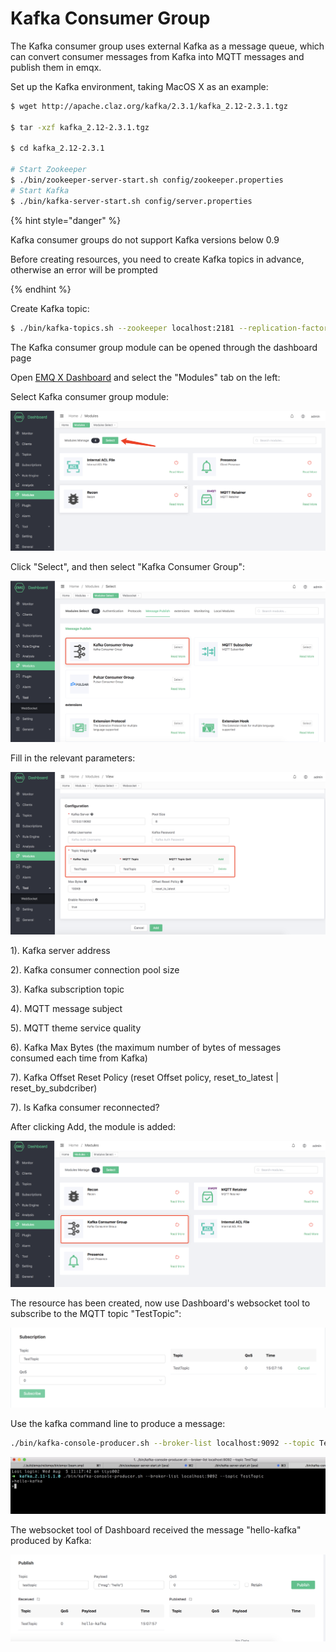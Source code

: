 # Kafka Consumer Group

The Kafka consumer group uses external Kafka as a message queue, which can convert consumer messages from Kafka into MQTT messages and publish them in emqx.

Set up the Kafka environment, taking MacOS X as an example:

```bash
$ wget http://apache.claz.org/kafka/2.3.1/kafka_2.12-2.3.1.tgz

$ tar -xzf kafka_2.12-2.3.1.tgz

$ cd kafka_2.12-2.3.1

# Start Zookeeper
$ ./bin/zookeeper-server-start.sh config/zookeeper.properties
# Start Kafka
$ ./bin/kafka-server-start.sh config/server.properties
```

{% hint style="danger" %}

Kafka consumer groups do not support Kafka versions below 0.9

Before creating resources, you need to create Kafka topics in advance, otherwise an error will be prompted

{% endhint %}

Create Kafka topic:

```bash
$ ./bin/kafka-topics.sh --zookeeper localhost:2181 --replication-factor 1 --partitions 1 --topic testTopic --create
```
The Kafka consumer group module can be opened through the dashboard page

Open [EMQ X Dashboard](http://127.0.0.1:18083/#/modules) and select the "Modules" tab on the left:

Select Kafka consumer group module:

![](./assets/modules.png)

Click "Select", and then select "Kafka Consumer Group":

![](./assets/kafka_consumer2.png)

Fill in the relevant parameters:

![](./assets/kafka_consumer3.png)

1). Kafka server address

2). Kafka consumer connection pool size

3). Kafka subscription topic

4). MQTT message subject

5). MQTT theme service quality

6). Kafka Max Bytes (the maximum number of bytes of messages consumed each time from Kafka)

7). Kafka Offset Reset Policy (reset Offset policy, reset_to_latest | reset_by_subdcriber)

7). Is Kafka consumer reconnected?

After clicking Add, the module is added:

![](./assets/kafka_consumer4.png)

The resource has been created, now use Dashboard's websocket tool to subscribe to the MQTT topic "TestTopic":

![](./assets/kafka_consumer5.png)

Use the kafka command line to produce a message:

```bash
./bin/kafka-console-producer.sh --broker-list localhost:9092 --topic TestTopic
```

![](./assets/kafka_consumer6.png)

The websocket tool of Dashboard received the message "hello-kafka" produced by Kafka:

![](./assets/kafka_consumer7.png)